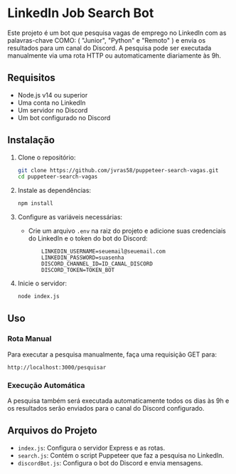 
# LinkedIn Job Search Bot

Este projeto é um bot que pesquisa vagas de emprego no LinkedIn com as palavras-chave COMO: ( "Junior", "Python" e "Remoto" ) e envia os resultados para um canal do Discord. A pesquisa pode ser executada manualmente via uma rota HTTP ou automaticamente diariamente às 9h.

## Requisitos

- Node.js v14 ou superior
- Uma conta no LinkedIn
- Um servidor no Discord
- Um bot configurado no Discord

## Instalação

1. Clone o repositório:

    ```bash
    git clone https://github.com/jvras58/puppeteer-search-vagas.git
    cd puppeteer-search-vagas
    ```

2. Instale as dependências:

    ```bash
    npm install
    ```

3. Configure as variáveis necessárias:

    - Crie um arquivo `.env` na raiz do projeto e adicione suas credenciais do LinkedIn e o token do bot do Discord:

        ```env
            LINKEDIN_USERNAME=seuemail@seuemail.com
            LINKEDIN_PASSWORD=suasenha
            DISCORD_CHANNEL_ID=ID_CANAL_DISCORD
            DISCORD_TOKEN=TOKEN_BOT
        ```

4. Inicie o servidor:

    ```bash
    node index.js
    ```

## Uso

### Rota Manual

Para executar a pesquisa manualmente, faça uma requisição GET para:

```
http://localhost:3000/pesquisar
```

### Execução Automática

A pesquisa também será executada automaticamente todos os dias às 9h e os resultados serão enviados para o canal do Discord configurado.

## Arquivos do Projeto

- `index.js`: Configura o servidor Express e as rotas.
- `search.js`: Contém o script Puppeteer que faz a pesquisa no LinkedIn.
- `discordBot.js`: Configura o bot do Discord e envia mensagens.

